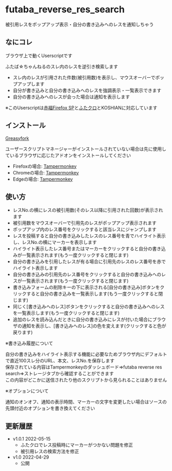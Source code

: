 # futaba_reverse_res_search
被引用レスをポップアップ表示・自分の書き込みへのレスを通知しちゃう
## なにコレ
ブラウザ上で動くUserscriptです  

ふたば☆ちゃんねるのスレ内のレスを逆引き検索します  
- スレ内のレスが引用された件数(被引用数)を表示し、マウスオーバーでポップアップします  
- 自分が書き込みと自分の書き込みへのレスを強調表示・一覧表示できます  
- 自分の書き込みへのレスが会った場合は通知を表示します  

※このUserscriptは[赤福Firefox SP](http://toshiakisp.github.io/akahuku-firefox-sp/)と[ふたクロ](http://futakuro.com/)とKOSHIANに対応しています

## インストール
[Greasyfork](https://greasyfork.org/ja/scripts/444185-futaba-reverse-res-search)


ユーザースクリプトマネージャーがインストールされていない場合は先に使用しているブラウザに応じたアドオンをインストールしてください

- Firefoxの場合: [Tampermonkey](https://addons.mozilla.org/ja/firefox/addon/tampermonkey/)  
- Chromeの場合: [Tampermonkey](https://chrome.google.com/webstore/detail/tampermonkey/dhdgffkkebhmkfjojejmpbldmpobfkfo)  
- Edgeの場合: [Tampermonkey](https://microsoftedge.microsoft.com/addons/detail/tampermonkey/iikmkjmpaadaobahmlepeloendndfphd)  


## 使い方
* レスNo.の横にレスの被引用数(そのレス以降に引用された回数)が表示されます
* 被引用数をマウスオーバーで引用先のレスがポップアップ表示されます
* ポップアップ内のレス番号をクリックすると該当レスにジャンプします
* レスを投稿すると自分の書き込みしたレスのレス番号を青でハイライト表示し、レスNo.の横にマーカーを表示します
* ハイライト表示したレス番号またはマーカーをクリックすると自分の書き込みが一覧表示されます(もう一度クリックすると閉じます)
* 自分の書き込みを引用したレスが有る場合に引用先のレスのレス番号を赤でハイライト表示します
* 自分の書き込みの引用先のレス番号をクリックすると自分の書き込みへのレスが一覧表示されます(もう一度クリックすると閉じます)
* 書き込みフォームの削除キーの下に表示される[自分の書き込み]ボタンをクリックすると自分の書き込みを一覧表示します(もう一度クリックすると閉じます)
* 同じく[書き込みへのレス]ボタンをクリックすると自分の書き込みへのレスを一覧表示します(もう一度クリックすると閉じます)
* 追加のレスを読み込んだときに自分の書き込みにレスが付いた場合にブラウザの通知を表示し、[書き込みへのレス]の色を変えます(クリックすると色が戻ります)

※書き込み履歴について  

自分の書き込みをハイライト表示する機能に必要なためブラウザ内にデフォルトで直近100スレ分のURL、本文、レスNo.を保存します  
保存されている内容はTampermonkeyのダッシュボード=>futaba reverse res search=>ストレージタブから確認することができます  
この内容がどこかに送信されたり他のスクリプトから見られることはありません  

※オプションについて  

通知のオンオフ、通知の表示時間、マーカーの文字を変更したい場合はソースの先頭付近のオプションを書き換えてください  

## 更新履歴
* v1.0.1 2022-05-15
	- ふたクロでレス投稿時にマーカーがつかない問題を修正
	- 被引用レスの検索方法を修正
* v1.0 2022-04-29
	- 公開